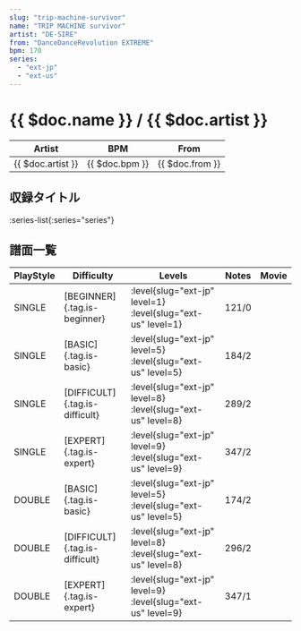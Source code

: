 ```yaml
---
slug: "trip-machine-survivor"
name: "TRIP MACHINE survivor"
artist: "DE-SIRE"
from: "DanceDanceRevolution EXTREME"
bpm: 170
series:
  - "ext-jp"
  - "ext-us"
---
```


# {{ $doc.name }} / {{ $doc.artist }}

|Artist|BPM|From|
|------|---|----|
|{{ $doc.artist }}|{{ $doc.bpm }}|{{ $doc.from }}|

## 収録タイトル

:series-list{:series="series"}

## 譜面一覧

|PlayStyle|Difficulty|Levels|Notes|Movie|
|---------|----------|------|-----|-----|
|SINGLE|[BEGINNER]{.tag.is-beginner}|<div class="field is-grouped is-grouped-multiline">:level{slug="ext-jp" level=1} :level{slug="ext-us" level=1}</div>|121/0||
|SINGLE|[BASIC]{.tag.is-basic}|<div class="field is-grouped is-grouped-multiline">:level{slug="ext-jp" level=5} :level{slug="ext-us" level=5}</div>|184/2||
|SINGLE|[DIFFICULT]{.tag.is-difficult}|<div class="field is-grouped is-grouped-multiline">:level{slug="ext-jp" level=8} :level{slug="ext-us" level=8}</div>|289/2||
|SINGLE|[EXPERT]{.tag.is-expert}|<div class="field is-grouped is-grouped-multiline">:level{slug="ext-jp" level=9} :level{slug="ext-us" level=9}</div>|347/2||
|DOUBLE|[BASIC]{.tag.is-basic}|<div class="field is-grouped is-grouped-multiline">:level{slug="ext-jp" level=5} :level{slug="ext-us" level=5}</div>|174/2||
|DOUBLE|[DIFFICULT]{.tag.is-difficult}|<div class="field is-grouped is-grouped-multiline">:level{slug="ext-jp" level=8} :level{slug="ext-us" level=8}</div>|296/2||
|DOUBLE|[EXPERT]{.tag.is-expert}|<div class="field is-grouped is-grouped-multiline">:level{slug="ext-jp" level=9} :level{slug="ext-us" level=9}</div>|347/1||
